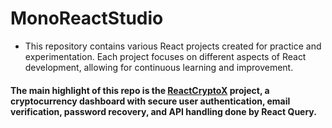 # MonoReactStudio
- This repository contains various React projects created for practice and experimentation. Each project focuses on different aspects of React development, allowing for continuous learning and improvement.

#### The main highlight of this repo is the [ReactCryptoX](https://react-cryptox.onrender.com/) project, a cryptocurrency dashboard with secure user authentication, email verification, password recovery, and API handling done by **React Query**.

